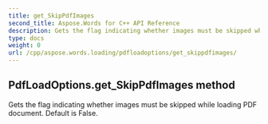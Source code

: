 ```yaml
---
title: get_SkipPdfImages
second_title: Aspose.Words for C++ API Reference
description: Gets the flag indicating whether images must be skipped while loading PDF document. Default is False. 
type: docs
weight: 0
url: /cpp/aspose.words.loading/pdfloadoptions/get_skippdfimages/
---
```

## PdfLoadOptions.get_SkipPdfImages method


Gets the flag indicating whether images must be skipped while loading PDF document. Default is False. 

